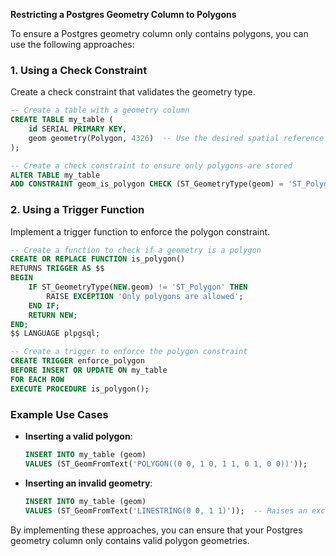 **Restricting a Postgres Geometry Column to Polygons**

To ensure a Postgres geometry column only contains polygons, you can use the following approaches:

### 1. **Using a Check Constraint**

Create a check constraint that validates the geometry type.

```sql
-- Create a table with a geometry column
CREATE TABLE my_table (
    id SERIAL PRIMARY KEY,
    geom geometry(Polygon, 4326)  -- Use the desired spatial reference system
);

-- Create a check constraint to ensure only polygons are stored
ALTER TABLE my_table
ADD CONSTRAINT geom_is_polygon CHECK (ST_GeometryType(geom) = 'ST_Polygon');
```

### 2. **Using a Trigger Function**

Implement a trigger function to enforce the polygon constraint.

```sql
-- Create a function to check if a geometry is a polygon
CREATE OR REPLACE FUNCTION is_polygon()
RETURNS TRIGGER AS $$
BEGIN
    IF ST_GeometryType(NEW.geom) != 'ST_Polygon' THEN
        RAISE EXCEPTION 'Only polygons are allowed';
    END IF;
    RETURN NEW;
END;
$$ LANGUAGE plpgsql;

-- Create a trigger to enforce the polygon constraint
CREATE TRIGGER enforce_polygon
BEFORE INSERT OR UPDATE ON my_table
FOR EACH ROW
EXECUTE PROCEDURE is_polygon();
```

### Example Use Cases

- **Inserting a valid polygon**:

  ```sql
  INSERT INTO my_table (geom)
  VALUES (ST_GeomFromText('POLYGON((0 0, 1 0, 1 1, 0 1, 0 0))'));
  ```

- **Inserting an invalid geometry**:

  ```sql
  INSERT INTO my_table (geom)
  VALUES (ST_GeomFromText('LINESTRING(0 0, 1 1)'));  -- Raises an exception
  ```

By implementing these approaches, you can ensure that your Postgres geometry column only contains valid polygon geometries.